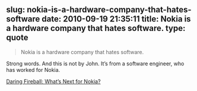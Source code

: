 slug: nokia-is-a-hardware-company-that-hates-software
date: 2010-09-19 21:35:11
title: Nokia is a hardware company that hates software.
type: quote
---

> Nokia is a hardware company that hates software.

Strong words. And this is not by John. It’s from a software engineer, who has worked for Nokia.

 [Daring Fireball: What’s Next for Nokia?](http://daringfireball.net/2010/09/nokia_next)
